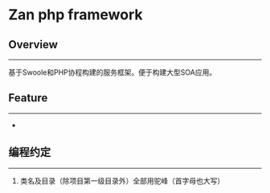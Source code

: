 # Zan php framework


## Overview
----
基于Swoole和PHP协程构建的服务框架。便于构建大型SOA应用。


## Feature
----
* 

## 编程约定
----


1.  类名及目录（除项目第一级目录外）全部用驼峰（首字母也大写）
